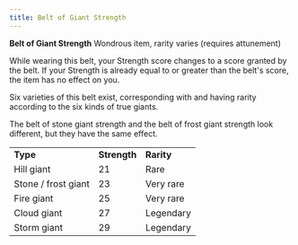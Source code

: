 ```yaml
---
title: Belt of Giant Strength
---
```


**Belt of Giant Strength**
Wondrous item, rarity varies (requires attunement)

While wearing this belt, your Strength score changes to a score granted by the belt. If your Strength is already equal to or greater than the belt's score, the item has no effect on you.

Six varieties of this belt exist, corresponding with and having rarity according to the six kinds of true giants.

The belt of stone giant strength and the belt of frost giant strength look different, but they have the same effect.

<table><tbody><tr class="odd"><td><strong>Type</strong></td><td><strong>Strength</strong></td><td><strong>Rarity</strong></td></tr><tr class="even"><td>Hill giant</td><td>21</td><td>Rare</td></tr><tr class="odd"><td>Stone / frost giant</td><td>23</td><td>Very rare</td></tr><tr class="even"><td>Fire giant</td><td>25</td><td>Very rare</td></tr><tr class="odd"><td>Cloud giant</td><td>27</td><td>Legendary</td></tr><tr class="even"><td>Storm giant</td><td>29</td><td>Legendary</td></tr></tbody></table>

